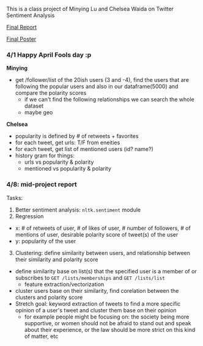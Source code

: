 This is a class project of Minying Lu and Chelsea Waida on Twitter Sentiment Analysis

[Final Report](https://github.com/minggLu/Twitter-sentiment-analysis/blob/master/FinalReport.pdf)

[Final Poster](https://github.com/minggLu/Twitter-sentiment-analysis/blob/master/Poster.pdf)

### 4/1 Happy April Fools day :p

**Minying**
- get /follower/list of the 20ish users (3 and -4), find the users that are following the popular users and also in our dataframe(5000) and compare the polarity scores
  - if we can't find the following relationships we can search the whole dataset
  - maybe geo

**Chelsea**
- popularity is defined by # of retweets + favorites
- for each tweet, get urls: T/F from eneities
- for each tweet, get list of mentioned users (id? name?)
- history gram for things:
  - urls vs popularity & polarity
  - mentioned vs popularity & polarity

### 4/8: mid-project report

Tasks:
1. Better sentiment analysis: `nltk.sentiment` module
2. Regression
- x: # of retweets of user, # of likes of user, # number of followers, # of mentions of user, desirable polarity score of tweet(s) of the user
- y: popularity of the user
3. Clustering: define similarity between users, and relationship between their similarity and polarity score
- define similarity base on list(s) that the specified user is a member of or subscribes to `GET /lists/memberships` and `GET /lists/list`  
  - feature extraction/vectorization
- cluster users base on their similarity, find corelation between the clusters and polarity score
- Stretch goal: keyword extraction of tweets to find a more specific opinion of a user's tweet and cluster them base on their opinion
  - for example people might be focusing on: the society being more supportive, or women should not be afraid to stand out and speak about their experience, or the law should be more strict on this kind of matter, etc

